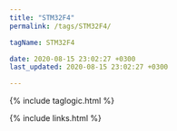 ```yaml
---
title: "STM32F4"
permalink: /tags/STM32F4/

tagName: STM32F4

date: 2020-08-15 23:02:27 +0300
last_updated: 2020-08-15 23:02:27 +0300

---
```


{% include taglogic.html %}

{% include links.html %}
